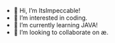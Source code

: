 - 👋 Hi, I’m ItsImpeccable!
- 👀 I’m interested in coding.
- 🌱 I’m currently learning JAVA!
- 💞️ I’m looking to collaborate on æ.


<!---
calvinmoment/calvinmoment is a ✨ special ✨ repository because its `README.md` (this file) appears on your GitHub profile.
You can click the Preview link to take a look at your changes.
--->

